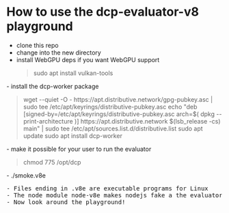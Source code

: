 # How to use the dcp-evaluator-v8 playground
- clone this repo
- change into the new directory
- install WebGPU deps if you want WebGPU support<blockquote>
sudo apt install vulkan-tools
</blockquote>
- install the dcp-worker package <blockquote>
wget --quiet -O - https://apt.distributive.network/gpg-pubkey.asc | sudo tee /etc/apt/keyrings/distributive-pubkey.asc
echo "deb [signed-by=/etc/apt/keyrings/distributive-pubkey.asc arch=$( dpkg --print-architecture )] https://apt.distributive.network $(lsb_release -cs) main" | sudo tee /etc/apt/sources.list.d/distributive.list
sudo apt update
sudo apt install dcp-worker
</blockquote>
- make it possible for your user to run the evaluator<blockquote>
chmod 775 /opt/dcp
</blockquote>
- ./smoke.v8e<pre
[~/v8e-playground] wes:wes# ./smoke.v8e
Running "dcp-evaluator", version 6.1.3+96d5118.uncommitted...
Evaluating (press Ctrl+C to quit)...
v8e runtime is working properly.
[~/v8e-playground] wes:wes# 
</pre>
- Files ending in .v8e are executable programs for Linux
- The node module node-v8e makes nodejs fake a the evaluator; load with -r
- Now look around the playground!
